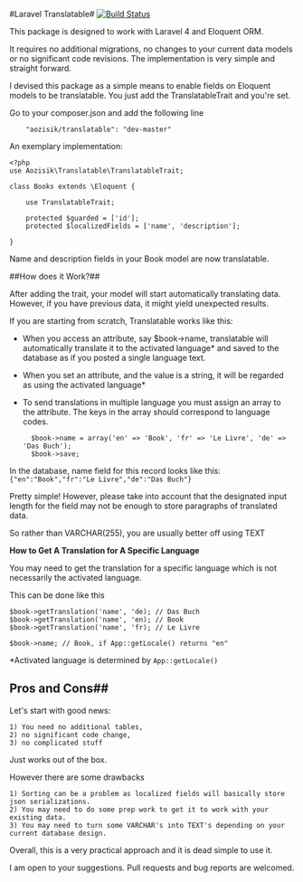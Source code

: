 #Laravel Translatable#
[![Build Status](https://travis-ci.org/aozisik/Translatable.svg)](https://travis-ci.org/aozisik/Translatable)

This package is designed to work with Laravel 4 and Eloquent ORM.

It requires no additional migrations, no changes to your current data models or no significant code revisions. The implementation is very simple and straight forward.

I devised this package as a simple means to enable fields on Eloquent models to be translatable. You just add the TranslatableTrait and you're set.


Go to your composer.json and add the following line

		"aozisik/translatable": "dev-master"

An exemplary implementation:

	<?php
	use Aozisik\Translatable\TranslatableTrait;
	
	class Books extends \Eloquent {
	
		use TranslatableTrait;
	
		protected $guarded = ['id'];
		protected $localizedFields = ['name', 'description'];
		
	}

Name and description fields in your Book model are now translatable.

##How does it Work?##

After adding the trait, your model will start automatically translating data. However, if you have previous data, it might yield unexpected results.

If you are starting from scratch, Translatable works like this:

* When you access an attribute, say $book->name, translatable will automatically translate it to the activated language* and saved to the database as if you posted a single language text. 

* When you set an attribute, and the value is a string, it will be regarded as using the activated language* 


* To send translations in multiple language you must assign an array to the attribute. The keys in the array should correspond to language codes. 


		$book->name = array('en' => 'Book', 'fr' => 'Le Livre', 'de' => 'Das Buch');
		$book->save;
		
In the database, name field for this record looks like this: `{"en":"Book","fr":"Le Livre","de":"Das Buch"}`

Pretty simple! However, please take into account that the designated input length for the field may not be enough to store paragraphs of translated data.

So rather than VARCHAR(255), you are usually better off using TEXT

**How to Get A Translation for A Specific Language**

You may need to get the translation for a specific language which is not necessarily the activated language.

This can be done like this
    
    $book->getTranslation('name', 'de); // Das Buch
    $book->getTranslation('name', 'en); // Book
    $book->getTranslation('name', 'fr); // Le Livre
    
    $book->name; // Book, if App::getLocale() returns "en"    
	


*Activated language is determined by `App::getLocale()`

## Pros and Cons##

Let's start with good news:

	1) You need no additional tables,
	2) no significant code change,
	3) no complicated stuff

Just works out of the box.

However there are some drawbacks

	1) Sorting can be a problem as localized fields will basically store json serializations. 
	2) You may need to do some prep work to get it to work with your existing data.
	3) You may need to turn some VARCHAR's into TEXT's depending on your current database design.
	
	
Overall, this is a very practical approach and it is dead simple to use it.

I am open to your suggestions. Pull requests and bug reports are welcomed.